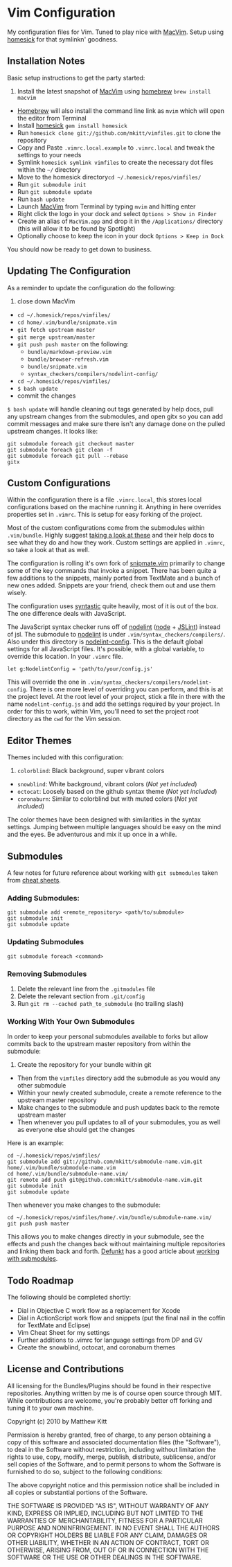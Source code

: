 # Vim Configuration

My configuration files for Vim. Tuned to play nice with [MacVim][macvim]. Setup using [homesick][homesick] for that symlinkn' goodness.


## Installation Notes

Basic setup instructions to get the party started:

1. Install the latest snapshot of [MacVim][macvim] using [homebrew][homebrew] `brew install macvim`
- [Homebrew][homebrew] will also install the command line link as `mvim` which will open the editor from Terminal
- Install [homesick][homesick] `gem install homesick`
- Run `homesick clone git://github.com/mkitt/vimfiles.git` to clone the repository
- Copy and Paste `.vimrc.local.example` to `.vimrc.local` and tweak the settings to your needs
- Symlink `homesick symlink vimfiles` to create the necessary dot files within the `~/` directory
- Move to the homesick directory`cd ~/.homesick/repos/vimfiles/`
- Run `git submodule init`
- Run `git submodule update`
- Run `bash update`
- Launch [MacVim][macvim] from Terminal by typing `mvim` and hitting enter
- Right click the logo in your dock and select `Options > Show in Finder`
- Create an alias of `MacVim.app` and drop it in the `/Applications/` directory (this will allow it to be found by Spotlight)
- Optionally choose to keep the icon in your dock `Options > Keep in Dock`

You should now be ready to get down to business.


## Updating The Configuration

As a reminder to update the configuration do the following:

1. close down MacVim
- `cd ~/.homesick/repos/vimfiles/`
- `cd home/.vim/bundle/snipmate.vim`
- `git fetch upstream master`
- `git merge upstream/master`
- `git push push master` on the following:
  - `bundle/markdown-preview.vim`
  - `bundle/browser-refresh.vim`
  - `bundle/snipmate.vim`
  - `syntax_checkers/compilers/nodelint-config/`
- `cd ~/.homesick/repos/vimfiles/`
- `$ bash update`
- commit the changes

`$ bash update` will handle cleaning out tags generated by help docs, pull any upstream changes from the submodules, and open gitx so you can add commit messages and make sure there isn't any damage done on the pulled upstream changes. It looks like:

    git submodule foreach git checkout master
    git submodule foreach git clean -f
    git submodule foreach git pull --rebase
    gitx


## Custom Configurations

Within the configuration there is a file `.vimrc.local`, this stores local configurations based on the machine running it. Anything in here overrides properties set in `.vimrc`. This is setup for easy forking of the project.

Most of the custom configurations come from the submodules within `.vim/bundle`. Highly suggest [taking a look at these][bundles] and their help docs to see what they do and how they work. Custom settings are applied in `.vimrc`, so take a look at that as well.

The configuration is rolling it's own fork of [snipmate.vim][snipmate] primarily to change some of the key commands that invoke a snippet. There has been quite a few additions to the snippets, mainly ported from TextMate and a bunch of new ones added. Snippets are your friend, check them out and use them wisely.

The configuration uses [syntastic][syntastic] quite heavily, most of it is out of the box. The one difference deals with JavaScript. 

The JavaScript syntax checker runs off of [nodelint][nodelint] ([node][node] + [JSLint][jslint]) instead of jsl. The submodule to [nodelint][nodelint] is under `.vim/syntax_checkers/compilers/`. Also under this directory is [nodelint-config][nodelint-config]. This is the default global settings for all JavaScript files. It's possible, with a global variable, to override this location. In your `.vimrc` file.

`let g:NodelintConfig = 'path/to/your/config.js'` 

This will override the one in `.vim/syntax_checkers/compilers/nodelint-config`. There is one more level of overriding you can perform, and this is at the project level. At the root level of your project, stick a file in there with the name `nodelint-config.js` and add the settings required by your project. In order for this to work, within Vim, you'll need to set the project root directory as the `cwd` for the Vim session.


## Editor Themes

Themes included with this configuration:

1. `colorblind`: Black background, super vibrant colors
- `snowblind`: White background, vibrant colors (*Not yet included*)
- `octocat`: Loosely based on the github syntax theme (*Not yet included*)
- `coronaburn`: Similar to colorblind but with muted colors (*Not yet included*)

The color themes have been designed with similarities in the syntax settings. Jumping between multiple languages should be easy on the mind and the eyes. Be adventurous and mix it up once in a while.


## Submodules 

A few notes for future reference about working with `git submodules` taken from [cheat sheets][cheat-sheets].


### Adding Submodules: 

    git submodule add <remote_repository> <path/to/submodule>
    git submodule init
    git submodule update


### Updating Submodules 

    git submodule foreach <command>


### Removing Submodules 

   1. Delete the relevant line from the `.gitmodules` file
   2. Delete the relevant section from `.git/config`
   3. Run `git rm --cached path_to_submodule` (no trailing slash)


### Working With Your Own Submodules

In order to keep your personal submodules available to forks but allow commits back to the upstream master repository from within the submodule:

1. Create the repository for your bundle within git
-  Then from the `vimfiles` directory add the submodule as you would any other submodule
-  Within your newly created submodule, create a remote reference to the upstream master repository
-  Make changes to the submodule and push updates back to the remote upstream master
-  Then whenever you pull updates to all of your submodules, you as well as everyone else should get the changes

Here is an example:
  
    cd ~/.homesick/repos/vimfiles/
    git submodule add git://github.com/mkitt/submodule-name.vim.git home/.vim/bundle/submodule-name.vim
    cd home/.vim/bundle/submodule-name.vim/
    git remote add push git@github.com:mkitt/submodule-name.vim.git
    git submodule init
    git submodule update

Then whenever you make changes to the submodule:

    cd ~/.homesick/repos/vimfiles/home/.vim/bundle/submodule-name.vim/
    git push push master

This allows you to make changes directly in your submodule, see the effects and push the changes back without maintaining multiple repositories and linking them back and forth. [Defunkt][defunkt] has a good article about [working with submodules][defunkt-subs].


## Todo Roadmap

The following should be completed shortly:

- Dial in Objective C work flow as a replacement for Xcode
- Dial in ActionScript work flow and snippets (put the final nail in the coffin for TextMate and Eclipse)
- Vim Cheat Sheet for my settings
- Further additions to .vimrc for language settings from DP and GV
- Create the snowblind, octocat, and coronaburn themes


## License and Contributions 

All licensing for the Bundles/Plugins should be found in their respective repositories. Anything written by me is of course open source through MIT. While contributions are welcome, you're probably better off forking and tuning it to your own machine.

Copyright (c) 2010 by Matthew Kitt

Permission is hereby granted, free of charge, to any person 
obtaining a copy of this software and associated documentation 
files (the "Software"), to deal in the Software without 
restriction, including without limitation the rights to use, 
copy, modify, merge, publish, distribute, sublicense, and/or sell 
copies of the Software, and to permit persons to whom the 
Software is furnished to do so, subject to the following 
conditions:

The above copyright notice and this permission notice shall be 
included in all copies or substantial portions of the Software.

THE SOFTWARE IS PROVIDED "AS IS", WITHOUT WARRANTY OF ANY KIND, 
EXPRESS OR IMPLIED, INCLUDING BUT NOT LIMITED TO THE WARRANTIES 
OF MERCHANTABILITY, FITNESS FOR A PARTICULAR PURPOSE AND 
NONINFRINGEMENT. IN NO EVENT SHALL THE AUTHORS OR COPYRIGHT 
HOLDERS BE LIABLE FOR ANY CLAIM, DAMAGES OR OTHER LIABILITY, 
WHETHER IN AN ACTION OF CONTRACT, TORT OR OTHERWISE, ARISING 
FROM, OUT OF OR IN CONNECTION WITH THE SOFTWARE OR THE USE OR 
OTHER DEALINGS IN THE SOFTWARE.

[macvim]: http://code.google.com/p/macvim/
[homebrew]: http://github.com/mxcl/homebrew
[homesick]: http://github.com/technicalpickles/homesick
[snipmate]: http://github.com/mkitt/snipmate.vim
[syntastic]: http://github.com/scrooloose/syntastic
[node]: http://nodejs.org/
[jslint]: http://www.jslint.com/lint.html
[nodelint]: http://github.com/tav/nodelint
[nodelint-config]: http://github.com/mkitt/nodelint-config
[bundles]: http://github.com/mkitt/vimfiles/tree/master/home/.vim/bundle/
[cheat-sheets]: http://cheat.errtheblog.com/s/git
[defunkt]: http://github.com/defunkt
[defunkt-subs]: http://github.com/guides/developing-with-submodules
